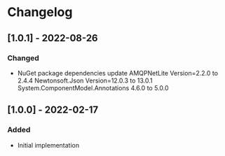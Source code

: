 # Changelog

## [1.0.1] - 2022-08-26
### Changed
- NuGet package dependencies update
AMQPNetLite Version=2.2.0 to 2.4.4
Newtonsoft.Json Version=12.0.3 to 13.0.1
System.ComponentModel.Annotations 4.6.0 to 5.0.0

## [1.0.0] - 2022-02-17
### Added
- Initial implementation